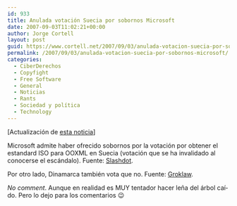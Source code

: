 ```yaml
---
id: 933
title: Anulada votación Suecia por sobornos Microsoft
date: 2007-09-03T11:02:21+00:00
author: Jorge Cortell
layout: post
guid: https://www.cortell.net/2007/09/03/anulada-votacion-suecia-por-sobornos-microsoft/
permalink: /2007/09/03/anulada-votacion-suecia-por-sobornos-microsoft/
categories:
  - CiberDerechos
  - Copyfight
  - Free Software
  - General
  - Noticias
  - Rants
  - Sociedad y polí­tica
  - Technology
---
```

[Actualización de <a target="_blank" title="votaciones ISO OOXML" href="https://www.cortell.net/2007/08/29/trampas-y-derrotas-de-microsoft-intentando-declarar-ooxml-en-standard-iso/">esta noticia</a>]

Microsoft admite haber ofrecido sobornos por la votación por obtener el estandard ISO para OOXML en Suecia (votación que se ha invalidado al conocerse el escándalo). Fuente: <a target="_blank" title="Slashdot" href="https://politics.slashdot.org/article.pl?sid=07/08/30/211227">Slashdot</a>.

Por otro lado, Dinamarca también vota que no. Fuente: <a target="_blank" title="Groklaw" href="https://www.groklaw.net/article.php?story=20070901113557652">Groklaw</a>.

_No comment_. Aunque en realidad es MUY tentador hacer leña del árbol caí­do. Pero lo dejo para los comentarios 😉